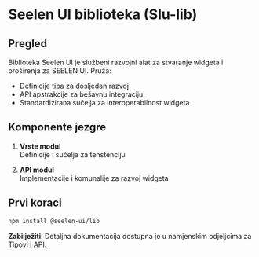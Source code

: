 # **Seelen UI biblioteka (Slu-lib)**

## Pregled

Biblioteka Seelen UI je službeni razvojni alat za stvaranje widgeta i proširenja za SEELEN UI. Pruža:

* Definicije tipa za dosljedan razvoj
* API apstrakcije za bešavnu integraciju
* Standardizirana sučelja za interoperabilnost widgeta

## Komponente jezgre

1. **Vrste modul**\
   Definicije i sučelja za tenstenciju

2. **API modul**\
   Implementacije i komunalije za razvoj widgeta

## Prvi koraci

```bash
npm install @seelen-ui/lib
```

**Zabilježiti**: Detaljna dokumentacija dostupna je u namjenskim odjeljcima za [Tipovi](./library-types) i [API](./library-api).
